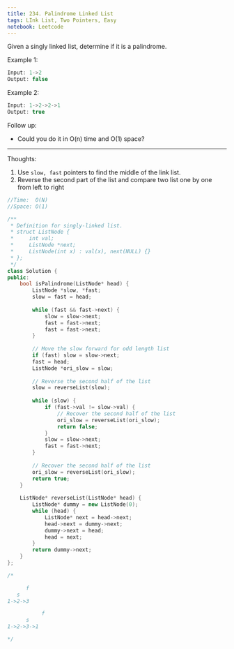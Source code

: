 ```yaml
---
title: 234. Palindrome Linked List
tags: LInk List, Two Pointers, Easy
notebook: Leetcode
---
```


Given a singly linked list, determine if it is a palindrome.

Example 1:
```c++
Input: 1->2
Output: false
```
Example 2:
```c++
Input: 1->2->2->1
Output: true
```


Follow up:
- Could you do it in O(n) time and O(1) space?

----------
Thoughts:
1. Use `slow, fast` pointers to find the middle of the link list.
2. Reverse the second part of the list and compare two list one by one from left to right 

```c++
//Time:  O(N)
//Space: O(1)

/**
 * Definition for singly-linked list.
 * struct ListNode {
 *     int val;
 *     ListNode *next;
 *     ListNode(int x) : val(x), next(NULL) {}
 * };
 */
class Solution {
public:
    bool isPalindrome(ListNode* head) {
        ListNode *slow, *fast;
        slow = fast = head;
        
        while (fast && fast->next) {
            slow = slow->next;
            fast = fast->next;
            fast = fast->next;
        }
        
        // Move the slow forward for odd length list 
        if (fast) slow = slow->next;
        fast = head;
        ListNode *ori_slow = slow;
        
        // Reverse the second half of the list
        slow = reverseList(slow);
        
        while (slow) {
            if (fast->val != slow->val) {
                // Recover the second half of the list 
                ori_slow = reverseList(ori_slow);
                return false;
            }
            slow = slow->next;
            fast = fast->next;
        }
        
        // Recover the second half of the list
        ori_slow = reverseList(ori_slow);
        return true;
    }
    
    ListNode* reverseList(ListNode* head) {
        ListNode* dummy = new ListNode(0);
        while (head) {
            ListNode* next = head->next;
            head->next = dummy->next;
            dummy->next = head;
            head = next;
        }
        return dummy->next;
    }
};

/*

      f
   s
1->2->3

           f
      s
1->2->3->1

*/
``` 
